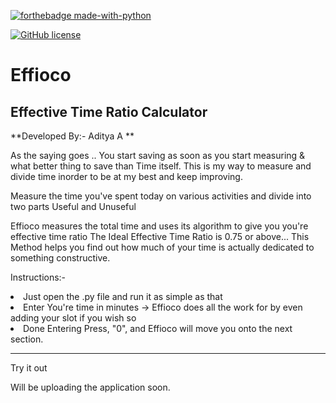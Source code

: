 [![forthebadge made-with-python](http://ForTheBadge.com/images/badges/made-with-python.svg)](https://www.python.org/) 

[![GitHub license](https://img.shields.io/github/license/Naereen/StrapDown.js.svg)](https://github.com/Naereen/StrapDown.js/blob/master/LICENSE)


<h1>         Effioco </h1>
<h2> Effective Time Ratio Calculator </h2>

**Developed By:- Aditya A **

As the saying goes .. You start saving as soon as you start measuring & what better thing to save than Time itself.
This is my way to measure and divide time inorder to be at my best and keep improving.

Measure the time you've spent today on various activities and divide into two parts
Useful and Unuseful

Effioco measures the total time and uses its algorithm to give you you're effective time ratio
The Ideal Effective Time Ratio is 0.75 or above...
This Method helps you find out how much of your time is actually dedicated to something constructive.


Instructions:- 
  <li>Just open the .py file and run it as simple as that </li>
<li>Enter You're time in minutes -> Effioco does all the work for by even adding your slot if you wish so </li>
  <li>Done Entering Press, "0", and Effioco will move you onto the next section. </li>




<hr>Try it out

Will be uploading the application soon. </hr>

